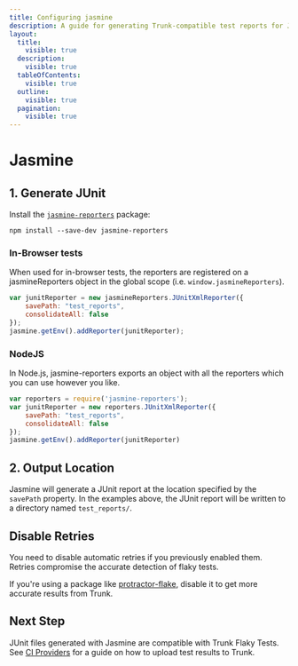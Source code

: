 ```yaml
---
title: Configuring jasmine
description: A guide for generating Trunk-compatible test reports for Jasmine tests
layout:
  title:
    visible: true
  description:
    visible: true
  tableOfContents:
    visible: true
  outline:
    visible: true
  pagination:
    visible: true
---
```


# Jasmine

## 1. Generate JUnit

Install the [`jasmine-reporters`](https://www.npmjs.com/package/jasmine-reporters) package:

```shell
npm install --save-dev jasmine-reporters
```

### In-Browser tests

When used for in-browser tests, the reporters are registered on a jasmineReporters object in the global scope (i.e. `window.jasmineReporters`).

```javascript
var junitReporter = new jasmineReporters.JUnitXmlReporter({
    savePath: "test_reports",
    consolidateAll: false
});
jasmine.getEnv().addReporter(junitReporter);
```

### NodeJS

In Node.js, jasmine-reporters exports an object with all the reporters which you can use however you like.

```javascript
var reporters = require('jasmine-reporters');
var junitReporter = new reporters.JUnitXmlReporter({
    savePath: "test_reports",
    consolidateAll: false
});
jasmine.getEnv().addReporter(junitReporter)

```

## 2. Output Location

Jasmine will generate a JUnit report at the location specified by the `savePath` property. In the examples above, the JUnit report will be written to a directory named `test_reports/`.

## Disable Retries

You need to disable automatic retries if you previously enabled them. Retries compromise the accurate detection of flaky tests.

If you're using a package like [protractor-flake](https://www.npmjs.com/package/protractor-flake), disable it to get more accurate results from Trunk.

## Next Step

JUnit files generated with Jasmine are compatible with Trunk Flaky Tests. See [CI Providers](https://docs.trunk.io/flaky-tests/get-started/ci-providers) for a guide on how to upload test results to Trunk.
